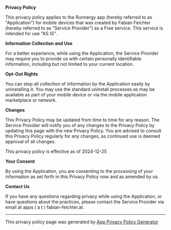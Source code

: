 **Privacy Policy**

This privacy policy applies to the Runnergy app (hereby referred to as "Application") for mobile devices that was
created by Fabian Feichter (hereby referred to as "Service Provider") as a Free service. This service is intended for
use "AS IS".

**Information Collection and Use**

For a better experience, while using the Application, the Service Provider may require you to provide us with certain
personally identifiable information, including but not limited to your current location.

**Opt-Out Rights**

You can stop all collection of information by the Application easily by uninstalling it. You may use the standard
uninstall processes as may be available as part of your mobile device or via the mobile application marketplace or
network.

**Changes**

This Privacy Policy may be updated from time to time for any reason. The Service Provider will notify you of any changes
to the Privacy Policy by updating this page with the new Privacy Policy. You are advised to consult this Privacy Policy
regularly for any changes, as continued use is deemed approval of all changes.

This privacy policy is effective as of 2024-12-25

**Your Consent**

By using the Application, you are consenting to the processing of your information as set forth in this Privacy Policy
now and as amended by us.

**Contact Us**

If you have any questions regarding privacy while using the Application, or have questions about the practices, please
contact the Service Provider via email at apps ( a t ) fabian-feichter.at.

* * *

This privacy policy page was generated
by [App Privacy Policy Generator](https://app-privacy-policy-generator.nisrulz.com/)

